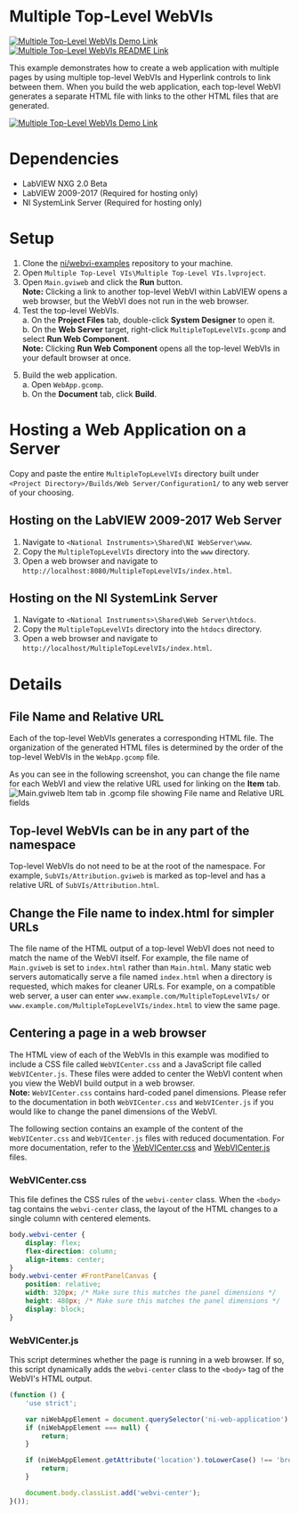 <!-- The following should be equivalent to the section in webvi-examples/Readme.md -->
# Multiple Top-Level WebVIs
[![Multiple Top-Level WebVIs Demo Link](https://img.shields.io/badge/Details-Demo_Link-green.svg)](https://ni.github.io/webvi-examples/MultipleTopLevelWebVIs/Builds/Web%20Server/Configuration1/MultipleTopLevelWebVIs/)
[![Multiple Top-Level WebVIs README Link](https://img.shields.io/badge/Details-README_Link-orange.svg)](https://github.com/ni/webvi-examples/tree/master/MultipleTopLevelWebVIs)

This example demonstrates how to create a web application with multiple pages by using multiple top-level WebVIs and Hyperlink controls to link between them. When you build the web application, each top-level WebVI generates a separate HTML file with links to the other HTML files that are generated.

[![Multiple Top-Level WebVIs Demo Link](https://ni.github.io/webvi-examples/MultipleTopLevelWebVIs/MultipleTopLevelWebVIs.gif)](https://ni.github.io/webvi-examples/MultipleTopLevelWebVIs/Builds/Web%20Server/Configuration1/MultipleTopLevelWebVIs/)

# Dependencies
- LabVIEW NXG 2.0 Beta
- LabVIEW 2009-2017 (Required for hosting only)
- NI SystemLink Server (Required for hosting only)

# Setup
1. Clone the [ni/webvi-examples](https://github.com/ni/webvi-examples) repository to your machine.
2. Open `Multiple Top-Level VIs\Multiple Top-Level VIs.lvproject`.
3. Open `Main.gviweb` and click the **Run** button.  
**Note:** Clicking a link to another top-level WebVI within LabVIEW opens a web browser, but the WebVI does not run in the web browser. <!-- TODO DE12694: Pressing run and clicking link to other top-level panel opens a link to broken WebVI stuck in synchronization mode -->
4. Test the top-level WebVIs.  
  a. On the **Project Files** tab, double-click **System Designer** to open it.  
  b. On the **Web Server** target, right-click `MultipleTopLevelVIs.gcomp` and select **Run Web Component**.  
  **Note:** Clicking **Run Web Component** opens all the top-level WebVIs in your default browser at once.
  <!-- TODO DE12779: Performing Run Web Component opens all Top-Level Vis at the same time -->
5. Build the web application.  
  a. Open `WebApp.gcomp`.  
  b. On the **Document** tab, click **Build**.

# Hosting a Web Application on a Server
Copy and paste the entire `MultipleTopLevelVIs` directory built under `<Project Directory>/Builds/Web Server/Configuration1/` to any web server of your choosing.

## Hosting on the LabVIEW 2009-2017 Web Server
1. Navigate to `<National Instruments>\Shared\NI WebServer\www`.
2. Copy the `MultipleTopLevelVIs` directory into the `www` directory.
3. Open a web browser and navigate to `http://localhost:8080/MultipleTopLevelVIs/index.html`.

## Hosting on the NI SystemLink Server
1. Navigate to `<National Instruments>\Shared\Web Server\htdocs`.
2. Copy the `MultipleTopLevelVIs` directory into the `htdocs` directory.
3. Open a web browser and navigate to `http://localhost/MultipleTopLevelVIs/index.html`.

# Details

## File Name and Relative URL
Each of the top-level WebVIs generates a corresponding HTML file. The organization of the generated HTML files is determined by the order of the top-level WebVIs in the `WebApp.gcomp` file.

As you can see in the following screenshot, you can change the file name for each WebVI and view the relative URL used for linking on the **Item** tab.
![Main.gviweb Item tab in .gcomp file showing File name and Relative URL fields](ComponentRightRail.png)

## Top-level WebVIs can be in any part of the namespace
Top-level WebVIs do not need to be at the root of the namespace. For example, `SubVIs/Attribution.gviweb` is marked as top-level and has a relative URL of `SubVIs/Attribution.html`.

## Change the File name to index.html for simpler URLs
The file name of the HTML output of a top-level WebVI does not need to match the name of the WebVI itself. For example, the file name of `Main.gviweb` is set to `index.html` rather than `Main.html`. Many static web servers automatically serve a file named `index.html` when a directory is requested, which makes for cleaner URLs. For example, on a compatible web server, a user can enter `www.example.com/MultipleTopLevelVIs/` or `www.example.com/MultipleTopLevelVIs/index.html` to view the same page.

## Centering a page in a web browser
The HTML view of each of the WebVIs in this example was modified to include a CSS file called `WebVICenter.css` and a JavaScript file called `WebVICenter.js`.
These files were added to center the WebVI content when you view the WebVI build output in a web browser.  
**Note:** `WebVICenter.css` contains hard-coded panel dimensions. Please refer to the documentation in both `WebVICenter.css` and `WebVICenter.js` if you would like to change the panel dimensions of the WebVI.

The following section contains an example of the content of the `WebVICenter.css` and `WebVICenter.js` files with reduced documentation. For more documentation, refer to the [WebVICenter.css](https://github.com/ni/webvi-examples/blob/master/MultipleTopLevelWebVIs/MultipleTopLevelWebVIs.gcomp/Resources/WebVICenter.css) and [WebVICenter.js](https://github.com/ni/webvi-examples/blob/master/MultipleTopLevelWebVIs/MultipleTopLevelWebVIs.gcomp/Resources/WebVICenter.js) files.

### WebVICenter.css
This file defines the CSS rules of the `webvi-center` class. When the `<body>` tag contains the `webvi-center` class, the layout of the HTML changes to a single column with centered elements.

```css
body.webvi-center {
    display: flex;
    flex-direction: column;
    align-items: center;
}
body.webvi-center #FrontPanelCanvas {
    position: relative;
    width: 320px; /* Make sure this matches the panel dimensions */
    height: 480px; /* Make sure this matches the panel dimensions */
    display: block;
}
```

### WebVICenter.js
This script determines whether the page is running in a web browser. If so, this script dynamically adds the `webvi-center` class to the `<body>` tag of the WebVI's HTML output.

```javascript
(function () {
    'use strict';

    var niWebAppElement = document.querySelector('ni-web-application');
    if (niWebAppElement === null) {
        return;
    }

    if (niWebAppElement.getAttribute('location').toLowerCase() !== 'browser') {
        return;
    }

    document.body.classList.add('webvi-center');
}());
```

